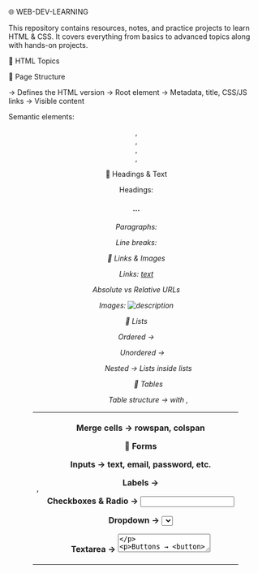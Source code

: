 🌐 WEB-DEV-LEARNING

This repository contains resources, notes, and practice projects to learn HTML & CSS.
It covers everything from basics to advanced topics along with hands-on projects.

📘 HTML Topics

📌 Page Structure

<!DOCTYPE html> → Defines the HTML version

<html> → Root element

<head> → Metadata, title, CSS/JS links

<body> → Visible content

Semantic elements: <header>, <footer>, <section>, <article>, <nav>

📌 Headings & Text

Headings: <h1> … <h6>

Paragraphs: <p>

Line breaks: <br>

📌 Links & Images

Links: <a href="url">text</a>

Absolute vs Relative URLs

Images: <img src="path" alt="description">

📌 Lists

Ordered → <ol>

Unordered → <ul>

Nested → Lists inside lists

📌 Tables

Table structure → <table> with <tr>, <td>, <th>

Merge cells → rowspan, colspan

📌 Forms

Inputs → text, email, password, etc.

Labels → <label>

Checkboxes & Radio → <input type="checkbox/radio">

Dropdown → <select> + <option>

Textarea → <textarea>

Buttons → <button>

📌 Multimedia

Audio → <audio>

Video → <video>

Embedded content → <iframe>

🎨 CSS Topics

CSS Basics

Inline CSS: Added directly to an element via style attribute.

Internal CSS: Placed inside <style> tag within HTML <head>.

External CSS: Linked via an external .css file.

📌 Colors & Backgrounds

Colors: Named colors, HEX, RGB, HSL.

Backgrounds:

Color

Images

Gradients (linear & radial)

📌 Text Styling

Fonts, size, weight, alignment, spacing.

Integration of Google Fonts.

📌 Box Model

Components: margin, border, padding, content.

box-sizing property for layout control.

📌 Selectors

Basic: element, class, id, grouping.

Advanced: pseudo-classes (:hover, :first-child), pseudo-elements (::before, ::after).

Advanced Selectors: child, sibling, attribute selectors.

📌 Display & Positioning

block, inline, inline-block

flex, grid

Positioning: static, relative, absolute, sticky, fixed.

📌 Flexbox

Layout, alignment, wrapping of items in a container.

📌 Grid

Rows, columns, gap, templates, and named areas for layout.

📌 Units

px, %, em, rem, vh, vw

📌 CSS Variables

Custom properties using --variable-name.

Reusable values throughout stylesheets.

📌 Transitions & Animations

Smooth property changes: transition

Keyframe animations: @keyframes

Hover effects and interactive animations.

📌 Shadows & Gradients

Shadows: box-shadow, text-shadow

Gradients: linear-gradient, radial-gradient

📌 Responsive Design

Media Queries to adapt layout and styles on different devices.

📌 Forms & Buttons

Styling inputs, selects, checkboxes, radios, and buttons for modern UI.

# Javascript 

📌 Variables & Data Types

var → Function-scoped, can be redeclared, hoisted (value undefined until initialized).

let → Block-scoped, cannot be redeclared, better for debugging.

Dynamic typing → Variables can hold numbers, strings, etc.

Naming → Prefer camelCase (sumOfArray).

📌 Operators

Arithmetic: +, -, *, /, %

Unary: ++, --

Logical: &&, ||, !

Comparison: ==, ===, !=, !==, <, >, <=, >=

Ternary: (condition) ? valueIfTrue : valueIfFalse

📌 Conditional Statements

if–else, if–else ladder, nested if–else, switch

Used for decision-making based on conditions (e.g., voting eligibility, grading, age categories).

📌 Strings

Created using ' ', " ", or backticks ` `.

Concatenation using + or template literals ${var}.

Useful methods: .length, .toUpperCase(), .toLowerCase(), .substring(), .split().

📌 Functions

Plain functions: Defined with function keyword; can return values.

Arrow functions: ES6 shorthand syntax (=>); often used for small calculations or callbacks.

Improves code reusability and modularity.

📌 Objects & Arrays

Objects store key-value pairs; support public/private properties in classes.

Arrays can store multiple values; common methods: push, pop, shift, slice, splice, map, filter, reduce.

📌 Hoisting

Functions: Declarations are fully hoisted, expressions are not.

Variables: var hoisted (value undefined), let/const in TDZ (cannot access before declaration).

Objects: Declared with let/const are not hoisted.

📌 Classes

Blueprints for objects.

Support constructor, public/private properties, getters/setters, and methods.

📌 Built-in Objects

Math: PI, max, min, round, floor, ceil, abs, random, pow.

Date: Retrieve current date and time.




